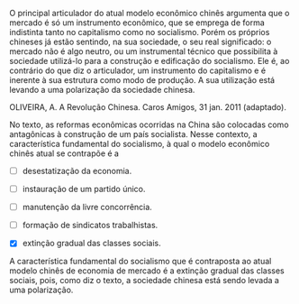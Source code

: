 

O principal articulador do atual modelo econômico chinês argumenta que o mercado é só um instrumento econômico, que se emprega de forma indistinta tanto no capitalismo como no socialismo. Porém os próprios chineses já estão sentindo, na sua sociedade, o seu real significado: o mercado não é algo neutro, ou um instrumental técnico que possibilita à sociedade utilizá-lo para a construção e edificação do socialismo. Ele é, ao contrário do que diz o articulador, um instrumento do capitalismo e é inerente à sua estrutura como modo de produção. A sua utilização está levando a uma polarização da sociedade chinesa.

OLIVEIRA, A. A Revolução Chinesa. Caros Amigos, 31 jan. 2011 (adaptado).

No texto, as reformas econômicas ocorridas na China são colocadas como antagônicas à construção de um país socialista. Nesse contexto, a característica fundamental do socialismo, à qual o modelo econômico chinês atual se contrapõe é a



- [ ] desestatização da economia.
- [ ] instauração de um partido único.
- [ ] manutenção da livre concorrência.
- [ ] formação de sindicatos trabalhistas.
- [x] extinção gradual das classes sociais.


A característica fundamental do socialismo que é contraposta ao atual modelo chinês de economia de mercado é a extinção gradual das classes sociais, pois, como diz o texto, a sociedade chinesa está sendo levada a uma polarização.

        